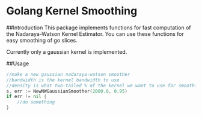 # Golang Kernel Smoothing

##Introduction
This package implements functions for fast computation of the Nadaraya-Watson Kernel Estimator. You can use these functions for easy smoothing of go slices.

Currently only a gaussian kernel is implemented.

##Usage
```go
//make a new gaussian nadaraya-watson smoother
//bandwidth is the kernel bandwidth to use
//density is what two-tailed % of the kernel we want to use for smoothing.
s, err := NewNWGaussianSmoother(2000.0, 0.95)
if err != nil {
    //do something
}
```
